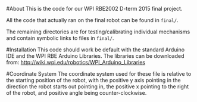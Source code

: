 #About
This is the code for our WPI RBE2002 D-term 2015 final project.

All the code that actually ran on the final robot can be found in `final/`.

The remaining directories are for testing/calibrating individual mechanisms and
contain symbolic links to files in `final/`.

#Installation
This code should work be default with the standard Arduino IDE and
the WPI RBE Arduino Libraries. The libraries can be downloaded from:
http://wiki.wpi.edu/robotics/WPI_Arduino_Libraries

#Coordinate System
The coordinate system used for these file is relative to the starting position
of the robot, with the positive y axis pointing in the direction the robot
starts out pointing in, the positive x pointing to the right of the robot, and
positive angle being counter-clockwise.
